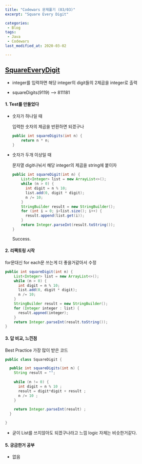 ```yaml
---
title: "Codewars 문제풀기 (03/03)"
excerpt: "Square Every Digit"

categories:
 - Blog
tags:
 - Java
 - Codewars
last_modified_at: 2020-03-02

---
```




## [SquareEveryDigit](https://www.codewars.com/kata/546e2562b03326a88e000020/train/java)

* integer를 입력하면 해당 integer의 digit들의 2제곱을 integer로 출력

* squareDigits(9119) --> 811181

  


#### 1. Test를 만들었다

* 숫자가 하나일 때 

  입력한 숫자의 제곱을 반환하면 되겠구나

  ```java
  public int squareDigits(int n) {
      return n * n;
  }
  ```

* 숫자가 두개 이상일 때

  문자열 digit나눠서 해당 integer의 제곱을 string에 붙이자 

  ```java
  public int squareDigit(int n) {
      List<Integer> list = new ArrayList<>();
      while (n > 0) {
        int digit = n % 10;
        list.add(0, digit * digit);
        n /= 10;
      }
      StringBuilder result = new StringBuilder();
      for (int i = 0; i<list.size(); i++) {
        result.append(list.get(i));
      }
      return Integer.parseInt(result.toString());
  }
  ```
  
  Success. 

#### 2. 리팩토링 시작

for문대신 for each문 쓰는게 더 좋을거같아서 수정

```java
public int squareDigit(int n) {
    List<Integer> list = new ArrayList<>();
    while (n > 0) {
      int digit = n % 10;
      list.add(0, digit * digit);
      n /= 10;
    }
    StringBuilder result = new StringBuilder();
    for (Integer integer : list) {
      result.appned(integer);
    }
    return Integer.parseInt(result.toString());
}
```



#### 3. 답 비교, 느낀점

Best Practice 가장 많이 받은 코드

```java
public class SquareDigit {

  public int squareDigits(int n) {
    String result = ""; 
    
    while (n != 0) {
      int digit = n % 10 ;
      result = digit*digit + result ;
      n /= 10 ;
    }
    
    return Integer.parseInt(result) ;
  }

}

```

* 굳이 List를 쓰지않아도 되겠구나라고 느낌 logic 자체는 비슷한거같다.


#### 5. 궁금한거 공부

* 없음